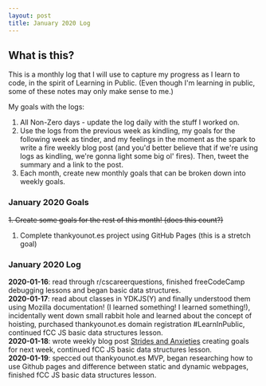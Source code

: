 ```yaml
---
layout: post
title: January 2020 Log
---
```

## What is this? ##
This is a monthly log that I will use to capture my progress as I learn to code, in the spirit of Learning in Public. (Even though I'm learning in public, some of these notes may only make sense to me.)

My goals with the logs:
1. All Non-Zero days - update the log daily with the stuff I worked on.
2. Use the logs from the previous week as kindling, my goals for the following week as tinder, and my feelings in the moment as the spark to write a fire weekly blog post (and you'd better believe that if we're using logs as kindling, we're gonna light some big ol' fires). Then, tweet the summary and a link to the post.
3. Each month, create new monthly goals that can be broken down into weekly goals.

### January 2020 Goals
~~1. Create some goals for the rest of this month! (does this count?)~~
1. Complete thankyounot.es project using GitHub Pages (this is a stretch goal)

### January 2020 Log

**2020-01-16**: read through r/cscareerquestions, finished freeCodeCamp debugging lessons and began basic data structures.  
**2020-01-17**: read about classes in YDKJS(Y) and finally understood them using Mozilla documentation! (I learned something! I learned something!), incidentally went down small rabbit hole and learned about the concept of hoisting, purchased thankyounot.es domain registration #LearnInPublic, continued fCC JS basic data structures lesson.   
**2020-01-18**: wrote weekly blog post [Strides and Anxieties](https://jacob-berkelhamer.github.io/Strides-and-Anxieties/) creating goals for next week, continued fCC JS basic data structures lesson.    
**2020-01-19**: specced out thankyounot.es MVP, began researching how to use Github pages and difference between static and dynamic webpages, finished fCC JS basic data structures lesson.
